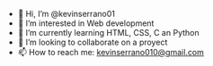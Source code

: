 - 👋 Hi, I’m @kevinserrano01
- 👀 I’m interested in Web development
- 🌱 I’m currently learning HTML, CSS, C an Python
- 💞️ I’m looking to collaborate on a proyect
- 📫 How to reach me: kevinserrano010@gmail.com

<!---
kevinserrano01/kevinserrano01 is a ✨ special ✨ repository because its `README.md` (this file) appears on your GitHub profile.
You can click the Preview link to take a look at your changes.
--->
